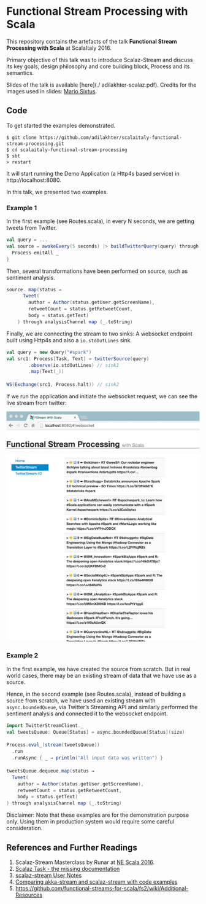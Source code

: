 # Functional Stream Processing with Scala 

This repository contains the artefacts of the talk **Functional Stream Processing with Scala** at ScalaItaly 2016.

Primary objective of this talk was to introduce Scalaz-Stream and discuss its key goals, design philosophy and core building block, Process and its semantics. 

Slides of the talk is available [here](./ adilakhter-scalaz.pdf). Credits for the images used in slides: [Mario Sixtus]( https://www.flickr.com/photos/sixtus/).


## Code

To get started the examples demonstrated. 

```
$ git clone https://github.com/adilakhter/scalaitaly-functional-stream-processing.git
$ cd scalaitaly-functional-stream-processing
$ sbt 
> restart
```
It will start running the Demo Application (a Http4s based service) in http://localhost:8080.


In this talk, we presented two examples.

### Example 1

In the first example (see Routes.scala), in every N seconds, we are getting tweets from Twitter. 


```scala 
val query = ...
val source = awakeEvery(5 seconds) |> buildTwitterQuery(query) through queryChannel flatMap {
  Process emitAll _
}
```

Then, several transformations have been performed on source, such as sentiment analysis. 

```scala 
source. map(status ⇒
      Tweet(
        author = Author(status.getUser.getScreenName),
        retweetCount = status.getRetweetCount,
        body = status.getText)
    ) through analysisChannel map (_.toString)
```

Finally, we are connecting the stream to two sinks: A websocket endpoint built using Http4s and also a `io.stdOutLines` sink.

```scala 
val query = new Query("#spark")
val src1: Process[Task, Text] = twitterSource(query)
        .observe(io.stdOutLines) // sink1 
        .map(Text(_))

WS(Exchange(src1, Process.halt)) // sink2 
```

If we run the application and initiate the websocket request, we can see the live stream from twitter: 

![Stream from Example1](docs/img/example1.png)


### Example 2

In the first example, we have created the source from scratch. But in real world cases, there may be an existing stream of data that we have use as a source. 

Hence, in the second example (see Routes.scala), instead of building a source from scratch, we have used an existing stream with `async.boundedQueue`, via Twitter’s Streaming API and similarly performed the sentiment analysis and connected it to the websocket endpoint. 

```scala 
import TwitterStreamClient._
val tweetsQueue: Queue[Status] = async.boundedQueue[Status](size)

Process.eval_(stream(tweetsQueue))
  .run
  .runAsync { _ ⇒ println("All input data was written") }

tweetsQueue.dequeue.map(status ⇒
  Tweet(
    author = Author(status.getUser.getScreenName),
    retweetCount = status.getRetweetCount,
    body = status.getText)
) through analysisChannel map (_.toString)
```


Disclaimer: Note that these examples are for the demonstration purpose only. Using them in production system would require some careful consideration. 


## References and Further Readings

1.  Scalaz-Stream Masterclass by Runar at [NE Scala 2016]( https://www.youtube.com/watch?v=o3Siln85TJ4).
2.  [Scalaz Task - the missing documentation]( http://timperrett.com/2014/07/20/scalaz-task-the-missing-documentation/)
3.  [scalaz-stream User Notes]( https://aappddeevv.gitbooks.io/test_private_book/content/basics/intro_basics.html)
4.  [Comparing akka-stream and scalaz-stream with code examples]( https://softwaremill.com/comparing-akka-stream-scalaz-stream/)
5.  https://github.com/functional-streams-for-scala/fs2/wiki/Additional-Resources




